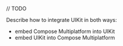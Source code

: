 [//]: # (title: UIKit integration)

// TODO

Describe how to integrate UIKit in both ways:
* embed Compose Multiplatform into UIKit
* embed UIKit into Compose Multiplatform

